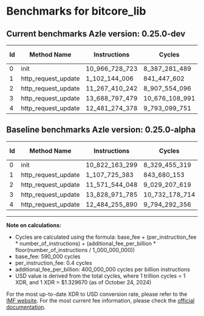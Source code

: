 # Benchmarks for bitcore_lib

## Current benchmarks Azle version: 0.25.0-dev

| Id  | Method Name         | Instructions   | Cycles         | USD           | USD/Million Calls | Change                                  |
| --- | ------------------- | -------------- | -------------- | ------------- | ----------------- | --------------------------------------- |
| 0   | init                | 10_966_728_723 | 8_387_281_489  | $0.0111523166 | $11_152.31        | <font color="red">+144_565_424</font>   |
| 1   | http_request_update | 1_102_144_006  | 841_447_602    | $0.0011188476 | $1_118.84         | <font color="green">-5_581_377</font>   |
| 2   | http_request_update | 11_267_410_242 | 8_907_554_096  | $0.0118441075 | $11_844.10        | <font color="green">-304_133_806</font> |
| 3   | http_request_update | 13_688_797_479 | 10_676_108_991 | $0.0141957018 | $14_195.70        | <font color="green">-140_174_306</font> |
| 4   | http_request_update | 12_481_274_378 | 9_793_099_751  | $0.0130215909 | $13_021.59        | <font color="green">-2_981_512</font>   |

## Baseline benchmarks Azle version: 0.25.0-alpha

| Id  | Method Name         | Instructions   | Cycles         | USD           | USD/Million Calls |
| --- | ------------------- | -------------- | -------------- | ------------- | ----------------- |
| 0   | init                | 10_822_163_299 | 8_329_455_319  | $0.0110754269 | $11_075.42        |
| 1   | http_request_update | 1_107_725_383  | 843_680_153    | $0.0011218162 | $1_121.81         |
| 2   | http_request_update | 11_571_544_048 | 9_029_207_619  | $0.0120058665 | $12_005.86        |
| 3   | http_request_update | 13_828_971_785 | 10_732_178_714 | $0.0142702561 | $14_270.25        |
| 4   | http_request_update | 12_484_255_890 | 9_794_292_356  | $0.0130231767 | $13_023.17        |

---

**Note on calculations:**

- Cycles are calculated using the formula: base_fee + (per_instruction_fee \* number_of_instructions) + (additional_fee_per_billion \* floor(number_of_instructions / 1_000_000_000))
- base_fee: 590_000 cycles
- per_instruction_fee: 0.4 cycles
- additional_fee_per_billion: 400_000_000 cycles per billion instructions
- USD value is derived from the total cycles, where 1 trillion cycles = 1 XDR, and 1 XDR = $1.329670 (as of October 24, 2024)

For the most up-to-date XDR to USD conversion rate, please refer to the [IMF website](https://www.imf.org/external/np/fin/data/rms_sdrv.aspx).
For the most current fee information, please check the [official documentation](https://internetcomputer.org/docs/current/developer-docs/gas-cost#execution).
